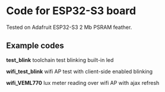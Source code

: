 
# Code for ESP32-S3 board

Tested on Adafruit ESP32-S3 2 Mb PSRAM feather.

## Example codes

__test_blink__ toolchain test blinking built-in led

__wifi_test_blink__ wifi AP test with client-side enabled blinking

__wifi_VEML770__ lux meter reading over wifi AP with ajax refresh
